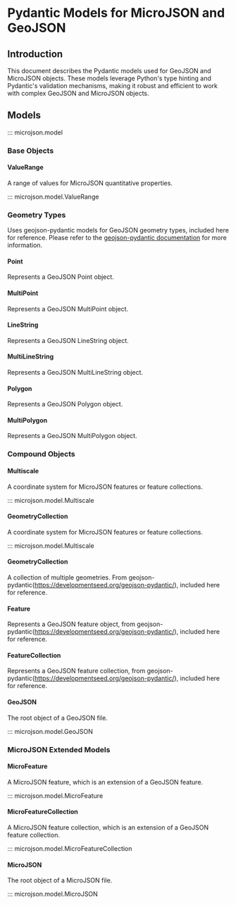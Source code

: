 # Pydantic Models for MicroJSON and GeoJSON

## Introduction

This document describes the Pydantic models used for GeoJSON and MicroJSON objects. These models leverage Python's type hinting and Pydantic's validation mechanisms, making it robust and efficient to work with complex GeoJSON and MicroJSON objects.

## Models

::: microjson.model

### Base Objects

#### ValueRange

A range of values for MicroJSON quantitative properties.

::: microjson.model.ValueRange


### Geometry Types
Uses geojson-pydantic models for GeoJSON geometry types, included here for reference. Please refer to the [geojson-pydantic documentation](https://developmentseed.org/geojson-pydantic/) for more information.

#### Point

Represents a GeoJSON Point object.

#### MultiPoint

Represents a GeoJSON MultiPoint object.

#### LineString

Represents a GeoJSON LineString object.

#### MultiLineString

Represents a GeoJSON MultiLineString object.

#### Polygon

Represents a GeoJSON Polygon object.

#### MultiPolygon

Represents a GeoJSON MultiPolygon object.


### Compound Objects

#### Multiscale

A coordinate system for MicroJSON features or feature collections.

::: microjson.model.Multiscale

#### GeometryCollection

A coordinate system for MicroJSON features or feature collections.

::: microjson.model.Multiscale

#### GeometryCollection

A collection of multiple geometries. From geojson-pydantic(https://developmentseed.org/geojson-pydantic/), included here for reference.

#### Feature

Represents a GeoJSON feature object, from geojson-pydantic(https://developmentseed.org/geojson-pydantic/), included here for reference.

#### FeatureCollection

Represents a GeoJSON feature collection, from geojson-pydantic(https://developmentseed.org/geojson-pydantic/), included here for reference.

#### GeoJSON

The root object of a GeoJSON file.

::: microjson.model.GeoJSON

### MicroJSON Extended Models

#### MicroFeature

A MicroJSON feature, which is an extension of a GeoJSON feature.

::: microjson.model.MicroFeature

#### MicroFeatureCollection

A MicroJSON feature collection, which is an extension of a GeoJSON feature collection.

::: microjson.model.MicroFeatureCollection

#### MicroJSON

The root object of a MicroJSON file.

::: microjson.model.MicroJSON
